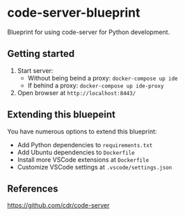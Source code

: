 # code-server-blueprint
Blueprint for using code-server for Python development.

## Getting started

1. Start server: 
    * Without being beind a proxy: ```docker-compose up ide```
    * If behind a proxy: ```docker-compose up ide-proxy```
3. Open browser at ```http://localhost:8443/```

## Extending this bluepeint

You have numerous options to extend this blueprint:

* Add Python dependencies to ```requirements.txt```
* Add Ubuntu dependencies to ```Dockerfile```
* Install more VSCode extensions at ```Dockerfile```
* Customize VSCode settings at ```.vscode/settings.json```

## References
https://github.com/cdr/code-server
